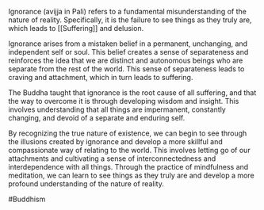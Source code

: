 Ignorance (avijja in Pali) refers to a fundamental misunderstanding of the nature of reality. Specifically, it is the failure to see things as they truly are, which leads to [[Suffering]] and delusion.

Ignorance arises from a mistaken belief in a permanent, unchanging, and independent self or soul. This belief creates a sense of separateness and reinforces the idea that we are distinct and autonomous beings who are separate from the rest of the world. This sense of separateness leads to craving and attachment, which in turn leads to suffering.

The Buddha taught that ignorance is the root cause of all suffering, and that the way to overcome it is through developing wisdom and insight. This involves understanding that all things are impermanent, constantly changing, and devoid of a separate and enduring self.

By recognizing the true nature of existence, we can begin to see through the illusions created by ignorance and develop a more skillful and compassionate way of relating to the world. This involves letting go of our attachments and cultivating a sense of interconnectedness and interdependence with all things. Through the practice of mindfulness and meditation, we can learn to see things as they truly are and develop a more profound understanding of the nature of reality.

#Buddhism 